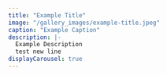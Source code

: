 ```yaml
---
title: "Example Title"
image: "/gallery_images/example-title.jpeg"
caption: "Example Caption"
description: |-
  Example Description
  test new line
displayCarousel: true
---
```

